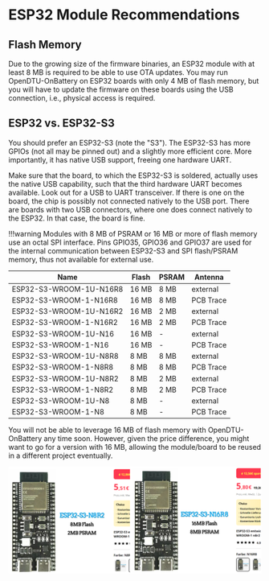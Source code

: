# ESP32 Module Recommendations

## Flash Memory

Due to the growing size of the firmware binaries, an ESP32 module with at least
8 MB is required to be able to use OTA updates. You may run OpenDTU-OnBattery
on ESP32 boards with only 4 MB of flash memory, but you will have to update the
firmware on these boards using the USB connection, i.e., physical access is
required.

## ESP32 vs. ESP32-S3

You should prefer an ESP32-S3 (note the "S3"). The ESP32-S3 has more GPIOs (not
all may be pinned out) and a slightly more efficient core. More importantly, it
has native USB support, freeing one hardware UART.

Make sure that the board, to which the ESP32-S3 is soldered, actually uses the
native USB capability, such that the third hardware UART becomes available.
Look out for a USB to UART transceiver. If there is one on the board, the chip
is possibly not connected natively to the USB port. There are boards with two
USB connectors, where one does connect natively to the ESP32. In that case, the
board is fine.

!!!warning
    Modules with 8 MB of PSRAM or 16 MB or more of flash memory use an octal
    SPI interface. Pins GPIO35, GPIO36 and GPIO37 are used for the internal
    communication between ESP32-S3 and SPI flash/PSRAM memory, thus not
    available for external use.

| Name                    | Flash | PSRAM | Antenna   |
| ----------------------- | ----- | ----- | --------- |
| ESP32-S3-WROOM-1U-N16R8 | 16 MB |  8 MB | external  |
| ESP32-S3-WROOM-1-N16R8  | 16 MB |  8 MB | PCB Trace |
| ESP32-S3-WROOM-1U-N16R2 | 16 MB |  2 MB | external  |
| ESP32-S3-WROOM-1-N16R2  | 16 MB |  2 MB | PCB Trace |
| ESP32-S3-WROOM-1U-N16   | 16 MB |   -   | external  |
| ESP32-S3-WROOM-1-N16    | 16 MB |   -   | PCB Trace |
| ESP32-S3-WROOM-1U-N8R8  |  8 MB |  8 MB | external  |
| ESP32-S3-WROOM-1-N8R8   |  8 MB |  8 MB | PCB Trace |
| ESP32-S3-WROOM-1U-N8R2  |  8 MB |  2 MB | external  |
| ESP32-S3-WROOM-1-N8R2   |  8 MB |  2 MB | PCB Trace |
| ESP32-S3-WROOM-1U-N8    |  8 MB |   -   | external  |
| ESP32-S3-WROOM-1-N8     |  8 MB |   -   | PCB Trace |

You will not be able to leverage 16 MB of flash memory with OpenDTU-OnBattery
any time soon. However, given the price difference, you might want to go for a
version with 16 MB, allowing the module/board to be reused in a different
project eventually.

![](../assets/images/hardware/PriceExampleESP32-S3Versions.png)
